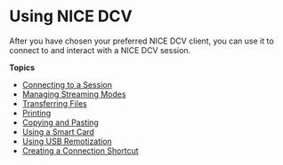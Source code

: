# Using NICE DCV<a name="using"></a>

After you have chosen your preferred NICE DCV client, you can use it to connect to and interact with a NICE DCV session\.

**Topics**
+ [Connecting to a Session](using-connecting.md)
+ [Managing Streaming Modes](using-streaming.md)
+ [Transferring Files](using-transfer.md)
+ [Printing](using-print.md)
+ [Copying and Pasting](using-copy-paste.md)
+ [Using a Smart Card](using-smartcard.md)
+ [Using USB Remotization](using-usb.md)
+ [Creating a Connection Shortcut](using-shortcut.md)